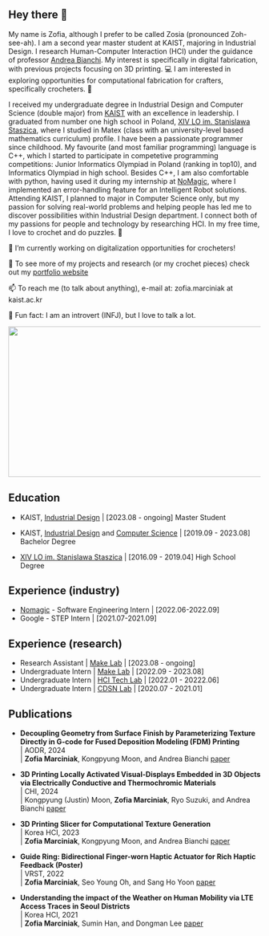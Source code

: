 ## Hey there 👐

My name is Zofia, although I prefer to be called Zosia (pronounced Zoh-see-ah).
I am a second year master student at KAIST, majoring in Industrial Design.
I research Human-Computer Interaction (HCI) under the guidance of professor [Andrea Bianchi](https://make.kaist.ac.kr/andrea).
My interest is specifically in digital fabrication, with previous projects focusing on 3D printing. 💻
I am interested in exploring opportunities for computational fabrication for crafters, specifically crocheters. 🧶

I received my undergraduate degree in Industrial Design and Computer Science (double major) from [KAIST](https://www.kaist.ac.kr) with an excellence in leadership.
I graduated from number one high school in Poland, [XIV LO im. Stanislawa Staszica](https://staszic.waw.pl/), where I studied in Matex (class with an university-level based mathematics curriculum) profile.
I have been a passionate programmer since childhood. My favourite (and most familiar programming) language is C++, which I started to participate in competetive programming competitions: Junior Informatics Olympiad in Poland (ranking in top10), and Informatics Olympiad in high school.
Besides C++, I am also comfortable with python, having used it during my internship at [NoMagic](https://nomagic.ai/), where I implemented an error-handling feature for an Intelligent Robot solutions. 
Attending KAIST, I planned to major in Computer Science only, but my passion for solving real-world problems and helping people has led me to discover possibilities within Industrial Design department. I connect both of my passions for people and technology by researching HCI.
In my free time, I love to crochet and do puzzles. 🧩

🔭 I’m currently working on digitalization opportunities for crocheters! 

👀 To see more of my projects and research (or my crochet pieces) check out my [portfolio website](https://zosia-hci.github.io/)

📫 To reach me (to talk about anything), e-mail at: zofia.marciniak at kaist.ac.kr

🎉 Fun fact: I am an introvert (INFJ), but I love to talk a lot. 

<a href="https://www.gitanimals.org/en_US?utm_medium=image&utm_source=ZosiaZamoyska&utm_content=farm">
<img
  src="https://render.gitanimals.org/farms/ZosiaZamoyska"
  width="600"
  height="300"
/>
</a>

## Education

* KAIST, [Industrial Design](http://id.kaist.ac.kr) | [2023.08 - ongoing] Master Student 

* KAIST, [Industrial Design](http://id.kaist.ac.kr) and [Computer Science](https://cs.kaist.ac.kr) | [2019.09 - 2023.08] Bachelor Degree 

* [XIV LO im. Stanislawa Staszica](https://staszic.waw.pl) | [2016.09 - 2019.04] High School Degree 

## Experience (industry)

* [Nomagic](https://nomagic.ai) - Software Engineering Intern | [2022.06-2022.09]
* Google - STEP Intern | [2021.07-2021.09]

## Experience (research)

* Research Assistant | [Make Lab](https://make.kaist.ac.kr) | [2023.08 - ongoing]
* Undergraduate Intern | [Make Lab](https://make.kaist.ac.kr) | [2022.09 - 2023.08]
* Undergraduate Intern | [HCI Tech Lab](https://hcitech.org) | [2022.01 - 20222.06]
* Undergraduate Intern | [CDSN Lab](https://cds.kaist.ac.kr) | [2020.07 - 2021.01]

## Publications
* __Decoupling Geometry from Surface Finish by Parameterizing Texture Directly in G-code for Fused Deposition Modeling (FDM) Printing__  
| AODR, 2024  
| __Zofia Marciniak__, Kongpyung Moon, and Andrea Bianchi [paper](https://www.dbpia.co.kr/journal/articleDetail?nodeId=NODE11791232)

* __3D Printing Locally Activated Visual-Displays Embedded in 3D Objects via Electrically Conductive and Thermochromic Materials__  
| CHI, 2024  
| Kongpyung (Justin) Moon, __Zofia Marciniak__, Ryo Suzuki, and Andrea Bianchi [paper](https://dl.acm.org/doi/10.1145/3613904.3642537)

* __3D Printing Slicer for Computational Texture Generation__  
| Korea HCI, 2023  
| __Zofia Marciniak__, Kongpyung Moon, and Andrea Bianchi [paper](https://www.dbpia.co.kr/journal/articleDetail?nodeId=NODE11229626)

* __Guide Ring: Bidirectional Finger-worn Haptic Actuator for Rich Haptic Feedback (Poster)__  
| VRST, 2022  
| __Zofia Marciniak__, Seo Young Oh, and Sang Ho Yoon [paper](https://dl.acm.org/doi/10.1145/3562939.3565626)

* __Understanding the impact of the Weather on Human Mobility via LTE Access Traces in Seoul Districts__  
| Korea HCI, 2021  
| __Zofia Marciniak__, Sumin Han, and Dongman Lee [paper](https://www.dbpia.co.kr/journal/articleDetail?nodeId=NODE10530300)


<!--
**ZosiaZamoyska/ZosiaZamoyska** is a ✨ _special_ ✨ repository because its `README.md` (this file) appears on your GitHub profile.

Here are some ideas to get you started:

- 🔭 I’m currently working on ...
- 🌱 I’m currently learning ...
- 👯 I’m looking to collaborate on ...
- 🤔 I’m looking for help with ...
- 💬 Ask me about ...
- 📫 How to reach me: ...
- 😄 Pronouns: ...
- ⚡ Fun fact: ...
-->
